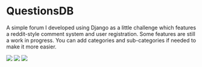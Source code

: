 # QuestionsDB

A simple forum I developed using Django as a little challenge which features a reddit-style comment system and user registration. Some features are still a work in progress. You can add categories and sub-categories if needed to make it more easier.

![](https://puu.sh/AMQdm/4e29ccece4.png,"")
![](https://puu.sh/AMQdQ/83c7e95f30.png,"")
![](https://puu.sh/AMQcx/e7d26cc5c2.png,"")
